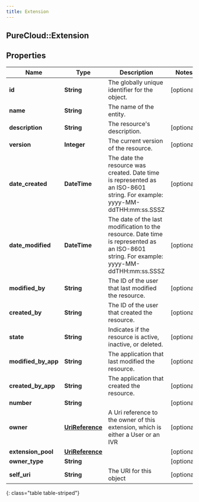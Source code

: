```yaml
---
title: Extension
---
```

## PureCloud::Extension

## Properties

|Name | Type | Description | Notes|
|------------ | ------------- | ------------- | -------------|
| **id** | **String** | The globally unique identifier for the object. | [optional] |
| **name** | **String** | The name of the entity. | |
| **description** | **String** | The resource&#39;s description. | [optional] |
| **version** | **Integer** | The current version of the resource. | [optional] |
| **date_created** | **DateTime** | The date the resource was created. Date time is represented as an ISO-8601 string. For example: yyyy-MM-ddTHH:mm:ss.SSSZ | [optional] |
| **date_modified** | **DateTime** | The date of the last modification to the resource. Date time is represented as an ISO-8601 string. For example: yyyy-MM-ddTHH:mm:ss.SSSZ | [optional] |
| **modified_by** | **String** | The ID of the user that last modified the resource. | [optional] |
| **created_by** | **String** | The ID of the user that created the resource. | [optional] |
| **state** | **String** | Indicates if the resource is active, inactive, or deleted. | [optional] |
| **modified_by_app** | **String** | The application that last modified the resource. | [optional] |
| **created_by_app** | **String** | The application that created the resource. | [optional] |
| **number** | **String** |  | [optional] |
| **owner** | [**UriReference**](UriReference.html) | A Uri reference to the owner of this extension, which is either a User or an IVR | [optional] |
| **extension_pool** | [**UriReference**](UriReference.html) |  | [optional] |
| **owner_type** | **String** |  | [optional] |
| **self_uri** | **String** | The URI for this object | [optional] |
{: class="table table-striped"}


